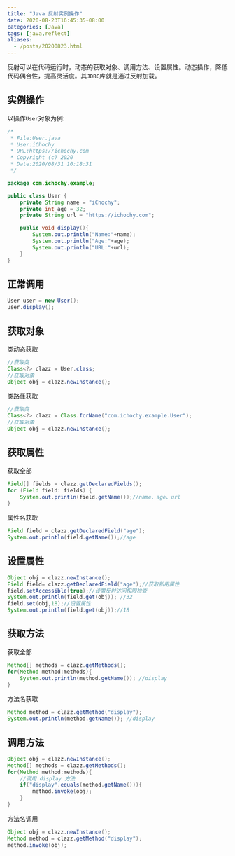 ```yaml
---
title: "Java 反射实例操作"
date: 2020-08-23T16:45:35+08:00 
categories: [Java] 
tags: [java,reflect]
aliases:
  - /posts/20200823.html
---
```


反射可以在代码运行时，动态的获取对象、调用方法、设置属性。动态操作，降低代码偶合性，提高灵活度。其`JDBC`库就是通过反射加载。

## 实例操作

以操作`User`对象为例:
```java
/*
 * File:User.java
 * User:iChochy
 * URL:https://ichochy.com
 * Copyright (c) 2020
 * Date:2020/08/31 10:18:31
 */

package com.ichochy.example;

public class User {
    private String name = "iChochy";
    private int age = 32;
    private String url = "https://ichochy.com";

    public void display(){
        System.out.println("Name:"+name);
        System.out.println("Age:"+age);
        System.out.println("URL:"+url);
    }
}
```
## 正常调用
```java
User user = new User();
user.display();
```

## 获取对象
类动态获取
```java
//获取类
Class<?> clazz = User.class;
//获取对象
Object obj = clazz.newInstance();
```
类路径获取
```java
//获取类
Class<?> clazz = Class.forName("com.ichochy.example.User");
//获取对象
Object obj = clazz.newInstance();
```
## 获取属性
获取全部
```java
Field[] fields = clazz.getDeclaredFields();
for (Field field: fields) {
    System.out.println(field.getName());//name、age、url
}
```
属性名获取
```java
Field field = clazz.getDeclaredField("age");
System.out.println(field.getName());//age
```

## 设置属性
```java
Object obj = clazz.newInstance();
Field field= clazz.getDeclaredField("age");//获取私用属性
field.setAccessible(true);//设置反射访问权限检查
System.out.println(field.get(obj)); //32
field.set(obj,18);//设置属性
System.out.println(field.get(obj));//18
```

## 获取方法
获取全部
```java
Method[] methods = clazz.getMethods();
for(Method method:methods){
    System.out.println(method.getName()); //display
}
```
方法名获取
```java
Method method = clazz.getMethod("display");
System.out.println(method.getName()); //display
```

## 调用方法
```java
Object obj = clazz.newInstance();
Method[] methods = clazz.getMethods();
for(Method method:methods){
    //调用 display 方法
    if("display".equals(method.getName())){
        method.invoke(obj);
    }
}
```
方法名调用
```java
Object obj = clazz.newInstance();
Method method = clazz.getMethod("display");
method.invoke(obj);
```